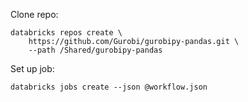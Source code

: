 
Clone repo:

```
databricks repos create \
    https://github.com/Gurobi/gurobipy-pandas.git \
    --path /Shared/gurobipy-pandas
```

Set up job:

```
databricks jobs create --json @workflow.json
```
